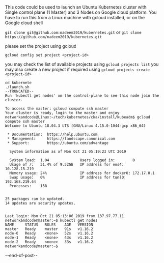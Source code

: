 This code could be used to launch an Ubuntu Kubernetes cluster with Single control plane (1 Master) and 3 Nodes on Google cloud platform. You have to run this from a Linux machine with gcloud installed, or on the Google cloud shell

```git clone git@github.com:nadeem2019/kubernetes.git```
or
```git clone https://github.com/nadeem2019/kubernetes.git```

please set the project using gcloud
```
gcloud config set project <project-id>
```
you may check the list of available projects using ```gcloud projects list```
you may also create a new project if required using ```gcloud projects create <project-id>```

```
cd kubernete
./launch.sh
--TRUNCATED--
Run 'kubectl get nodes' on the control-plane to see this node join the cluster.

````````````````````````````````````````````````````
```
To access the master: gcloud compute ssh master
Your cluster is ready, login to the master and enjoy
networkandcode@Linux:~/tech/kubernetes/cka/install/kubeadm$ gcloud compute ssh master
Welcome to Ubuntu 18.04.3 LTS (GNU/Linux 4.15.0-1044-gcp x86_64)

 * Documentation:  https://help.ubuntu.com
 * Management:     https://landscape.canonical.com
 * Support:        https://ubuntu.com/advantage

  System information as of Mon Oct 21 05:19:23 UTC 2019

  System load:  1.04              Users logged in:        0
  Usage of /:   31.4% of 9.52GB   IP address for ens4:    10.128.15.219
  Memory usage: 24%               IP address for docker0: 172.17.0.1
  Swap usage:   0%                IP address for tunl0:   192.168.219.64
  Processes:    158


25 packages can be updated.
14 updates are security updates.


Last login: Mon Oct 21 05:13:06 2019 from 137.97.77.11
networkandcode@master:~$ kubectl get nodes
NAME     STATUS   ROLES    AGE   VERSION
master   Ready    master   91s   v1.16.2
node-0   Ready    <none>   52s   v1.16.2
node-1   Ready    <none>   43s   v1.16.2
node-2   Ready    <none>   33s   v1.16.2
networkandcode@master:~$ 
```
--end-of-post--
